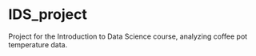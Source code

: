 # IDS_project

Project for the Introduction to Data Science course, analyzing coffee pot temperature data.